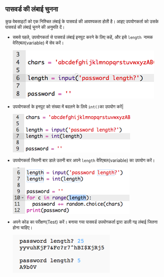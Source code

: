 ## पासवर्ड की लंबाई चुनना

कुछ वेबसाइटों को एक निश्चित लंबाई के पासवर्ड की आवश्यकता होती है। आइए उपयोगकर्ता को उसके पासवर्ड की लंबाई चुनने की अनुमति दें।



+ सबसे पहले, उपयोगकर्ता से पासवर्ड लंबाई इनपुट करने के लिए कहें, और इसे `length `नामक वेरिएबल(variable) में सेव करें।

    ![स्क्रीनशॉट(screenshot)](images/passwords-length.png)

+ उपयोगकर्ता के इनपुट को संख्या में बदलने के लिये `int()`का उपयोग करें|

    ![स्क्रीनशॉट(screenshot)](images/passwords-cast.png)

+ उपयोगकर्ता जितनी बार डाले उतनी बार अपने `length` वेरिएबल(variable) का उपयोग करें।

    ![स्क्रीनशॉट(screenshot)](images/passwords-length-loop.png)

+ अपने कोड का परीक्षण(Test) करें। बनाया गया पासवर्ड उपयोगकर्ता द्वारा डाली गइ लंबाई जितना होना चाहिए।

    ![स्क्रीनशॉट(screenshot)](images/passwords-length-test.png)




